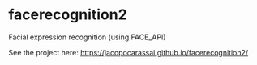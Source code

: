 # facerecognition2
Facial expression recognition (using FACE_API)

See the project here: https://jacopocarassai.github.io/facerecognition2/
